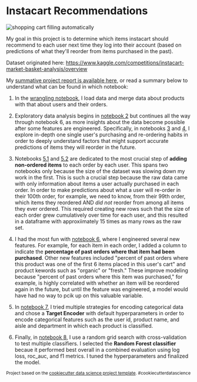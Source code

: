# Instacart Recommendations 

![shopping cart filling automatically](https://upload.wikimedia.org/wikipedia/commons/1/1c/NutEdVolunteerMaggie.jpg)

My goal in this project is to determine which items instacart should recommend to each user next time they log into their account (based on predictions of what they'll reorder from items purchased in the past). 

Dataset originated here: https://www.kaggle.com/competitions/instacart-market-basket-analysis/overview

My [summative project report is available here](https://github.com/fractaldatalearning/Capstone2/blob/main/reports/Katin_Capstone2_Report.pdf), or read a summary below to understand what can be found in which notebook:

1. In the [wrangling notebook](https://github.com/fractaldatalearning/Capstone2/blob/main/notebooks/1-kl-wrangling.ipynb), I load data and merge data about products with that about users and their orders. 

2. Exploratory data analysis begins in [notebook 2](https://github.com/fractaldatalearning/Capstone2/blob/main/notebooks/2-kl-eda-w-data-direct-from-wrangling.ipynb) but continues all the way through notebook 6, as more insights about the data become possible after some features are engineered. Specifically, in notebooks [3](https://github.com/fractaldatalearning/Capstone2/blob/main/notebooks/3-kl-eda-w-single-user.ipynb) and [4](https://github.com/fractaldatalearning/Capstone2/blob/main/notebooks/4-kl-eda-modeling-w-single-user.ipynb), I explore in-depth one single user's purchasing and re-ordering habits in order to deeply understand factors that might support accurate predictions of items they will reorder in the future. 

3. Notebooks [5.1](https://github.com/fractaldatalearning/Capstone2/blob/main/notebooks/5.1-kl-preprocess-select-users-add-rows.ipynb) and [5.2](https://github.com/fractaldatalearning/Capstone2/blob/main/notebooks/5.2-kl-preprocess-get-usable-data.ipynb) are dedicated to the most crucial step of **adding non-ordered items** to each order by each user. This spans two notebooks only because the size of the dataset was slowing down my work in the first. This is such a crucial step because the raw data came with only information about items a user actually purchased in each order. In order to make predictions about what a user will re-order in their 100th order, for example, we need to know, from their 99th order, which items they reordered AND *did not* reorder from among all items they ever ordered. This required creating new rows such that the size of each order grew cumulatively over time for each user, and this resulted in a dataframe with approxiimately 15 times as many rows as the raw set.  

4. I had the most fun with [notebook 6](https://github.com/fractaldatalearning/Capstone2/blob/main/notebooks/6-kl-preprocess-feature-engineer.ipynb), where I engineered several new features. For example, for each item in each order, I added a column to indicate the **percentage of past orders where that item had been purchased**. Other new features included "percent of past orders where this product was one of the first 6 items placed in this user's cart" and product kewords such as "organic" or "fresh." These improve modeling because "percent of past orders where this item was purchased," for example, is highly correlated with whether an item will be reordered again in the future, but until the feature was engineered, a model would have had no way to pcik up on this valuable variable. 

5. In [notebook 7](https://github.com/fractaldatalearning/Capstone2/blob/main/notebooks/7-kl-preprocess-encoding.ipynb), I tried multiple strategies for encoding categorical data and chose a **Target Encoder** with default hyperparameters in order to encode categorical features such as the user id, product name, and aisle and department in which each product is classified. 

6. Finally, in [notebook 8](https://github.com/fractaldatalearning/Capstone2/blob/main/notebooks/8-kl-modeling.ipynb), I use a random grid search with cross-validation to test multiple classifiers. I selected the **Random Forest classifier** becaue it performed best overall in a combined evaluation using log loss, roc_auc, and f1 metrics. I tuned the hyperparameters and finalized the model. 

<p><small>Project based on the <a target="_blank" href="https://drivendata.github.io/cookiecutter-data-science/">cookiecutter data science project template</a>. #cookiecutterdatascience</small></p>
